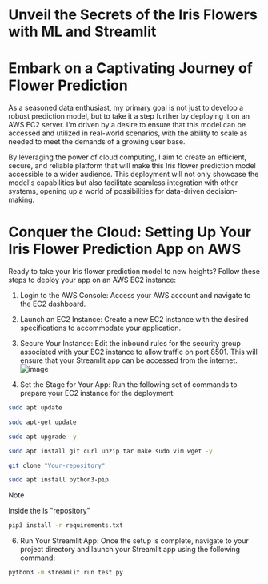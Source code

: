 # Unveil the Secrets of the Iris Flowers with ML and Streamlit
# Embark on a Captivating Journey of Flower Prediction
As a seasoned data enthusiast, my primary goal is not just to develop a robust prediction model, but to take it a step further by deploying it on an AWS EC2 server. I'm driven by a desire to ensure that this model can be accessed and utilized in real-world scenarios, with the ability to scale as needed to meet the demands of a growing user base.

By leveraging the power of cloud computing, I aim to create an efficient, secure, and reliable platform that will make this Iris flower prediction model accessible to a wider audience. This deployment will not only showcase the model's capabilities but also facilitate seamless integration with other systems, opening up a world of possibilities for data-driven decision-making.

# Conquer the Cloud: Setting Up Your Iris Flower Prediction App on AWS
Ready to take your Iris flower prediction model to new heights? Follow these steps to deploy your app on an AWS EC2 instance:
1. Login to the AWS Console: Access your AWS account and navigate to the EC2 dashboard.
2. Launch an EC2 Instance: Create a new EC2 instance with the desired specifications to accommodate your application.
4. Secure Your Instance: Edit the inbound rules for the security group associated with your EC2 instance to allow traffic on port 8501. This will ensure that your Streamlit app can be accessed from the internet.
   ![image](https://github.com/user-attachments/assets/e65d5fc7-6930-4333-b21d-d2edd954264c)

5. Set the Stage for Your App: Run the following set of commands to prepare your EC2 instance for the deployment:
```bash
sudo apt update
```

```bash
sudo apt-get update
```

```bash
sudo apt upgrade -y
```

```bash
sudo apt install git curl unzip tar make sudo vim wget -y
```


```bash
git clone "Your-repository"
```

```bash
sudo apt install python3-pip
```

> [!NOTE]  
> Inside the ls "repository" 

```bash
pip3 install -r requirements.txt
```


6. Run Your Streamlit App: Once the setup is complete, navigate to your project directory and launch your Streamlit app using the following command:
```bash
python3 -m streamlit run test.py
```
